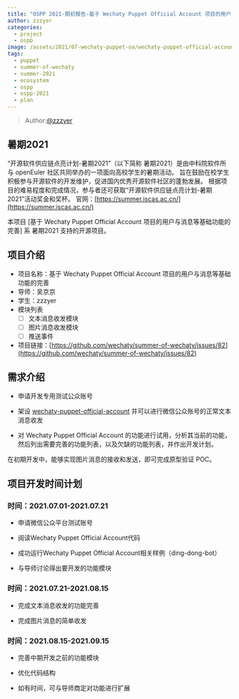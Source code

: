 ```yaml
---
title: "OSPP 2021-期初报告-基于 Wechaty Puppet Official Account 项目的用户与消息等基础功能的完善"
author: zzzyer
categories:
  - project
  - ospp
image: /assets/2021/07-wechaty-puppet-oa/wechaty-puppet-official-account.webp
tags:
  - puppet
  - summer-of-wechaty
  - summer-2021
  - ecosystem
  - ospp
  - ospp-2021
  - plan
---
```


> Author:[@zzzyer](https://github.com/zzzyer)

## 暑期2021

“开源软件供应链点亮计划-暑期2021”（以下简称 暑期2021）是由中科院软件所与 openEuler 社区共同举办的一项面向高校学生的暑期活动。
旨在鼓励在校学生积极参与开源软件的开发维护，促进国内优秀开源软件社区的蓬勃发展。
根据项目的难易程度和完成情况，参与者还可获取“开源软件供应链点亮计划-暑期2021”活动奖金和奖杯。
官网：[https://summer.iscas.ac.cn/](https://summer.iscas.ac.cn/)

本项目 [基于 Wechaty Puppet Official Account 项目的用户与消息等基础功能的完善] 系 暑期2021 支持的开源项目。

## 项目介绍

- 项目名称：基于 Wechaty Puppet Official Account 项目的用户与消息等基础功能的完善
- 导师：吴京京
- 学生：zzzyer
- 模块列表
  - [ ] 文本消息收发模块
  - [ ] 图片消息收发模块
  - [ ] 推送事件
- 项目链接：[https://github.com/wechaty/summer-of-wechaty/issues/82](https://github.com/wechaty/summer-of-wechaty/issues/82)

## 需求介绍

- 申请开发专用测试公众账号

- 架设 [wechaty-puppet-official-account](https://github.com/wechaty/wechaty-puppet-official-account/) 并可以进行微信公众账号的正常文本消息收发

- 对 Wechaty Puppet Official Account 的功能进行试用，分析其当前的功能，然后列出需要完善的功能列表，以及欠缺的功能列表，并作出开发计划。

在初期开发中，能够实现图片消息的接收和发送，即可完成原型验证 POC。

## 项目开发时间计划

### 时间：2021.07.01-2021.07.21

- 申请微信公众平台测试账号

- 阅读Wechaty Puppet Official Account代码

- 成功运行Wechaty Puppet Official Account相关样例（ding-dong-bot）

- 与导师讨论得出要开发的功能模块

### 时间：2021.07.21-2021.08.15

- 完成文本消息收发的功能完善

- 完成图片消息的简单收发

### 时间：2021.08.15-2021.09.15

- 完善中期开发之前的功能模块

- 优化代码结构

- 如有时间，可与导师商定对功能进行扩展
